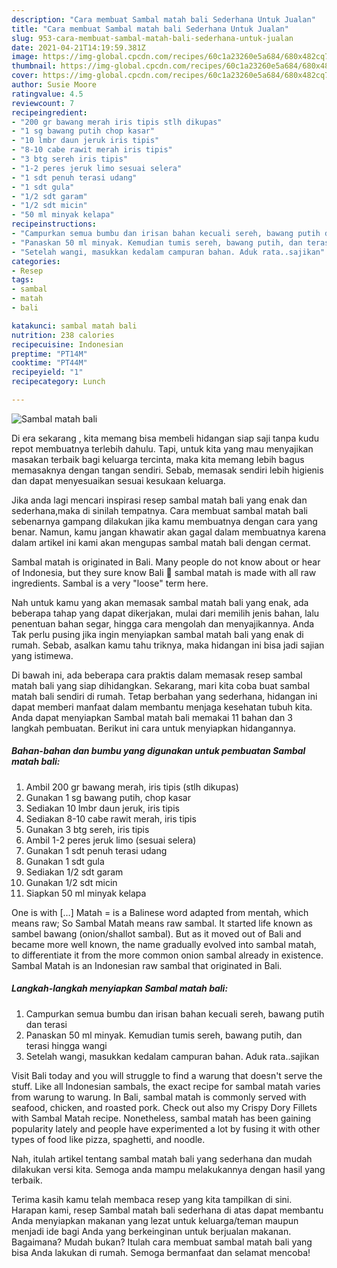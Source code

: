 ```yaml
---
description: "Cara membuat Sambal matah bali Sederhana Untuk Jualan"
title: "Cara membuat Sambal matah bali Sederhana Untuk Jualan"
slug: 953-cara-membuat-sambal-matah-bali-sederhana-untuk-jualan
date: 2021-04-21T14:19:59.381Z
image: https://img-global.cpcdn.com/recipes/60c1a23260e5a684/680x482cq70/sambal-matah-bali-foto-resep-utama.jpg
thumbnail: https://img-global.cpcdn.com/recipes/60c1a23260e5a684/680x482cq70/sambal-matah-bali-foto-resep-utama.jpg
cover: https://img-global.cpcdn.com/recipes/60c1a23260e5a684/680x482cq70/sambal-matah-bali-foto-resep-utama.jpg
author: Susie Moore
ratingvalue: 4.5
reviewcount: 7
recipeingredient:
- "200 gr bawang merah iris tipis stlh dikupas"
- "1 sg bawang putih chop kasar"
- "10 lmbr daun jeruk iris tipis"
- "8-10 cabe rawit merah iris tipis"
- "3 btg sereh iris tipis"
- "1-2 peres jeruk limo sesuai selera"
- "1 sdt penuh terasi udang"
- "1 sdt gula"
- "1/2 sdt garam"
- "1/2 sdt micin"
- "50 ml minyak kelapa"
recipeinstructions:
- "Campurkan semua bumbu dan irisan bahan kecuali sereh, bawang putih dan terasi"
- "Panaskan 50 ml minyak. Kemudian tumis sereh, bawang putih, dan terasi hingga wangi"
- "Setelah wangi, masukkan kedalam campuran bahan. Aduk rata..sajikan"
categories:
- Resep
tags:
- sambal
- matah
- bali

katakunci: sambal matah bali 
nutrition: 238 calories
recipecuisine: Indonesian
preptime: "PT14M"
cooktime: "PT44M"
recipeyield: "1"
recipecategory: Lunch

---
```



![Sambal matah bali](https://img-global.cpcdn.com/recipes/60c1a23260e5a684/680x482cq70/sambal-matah-bali-foto-resep-utama.jpg)

Di era  sekarang , kita memang bisa membeli hidangan siap saji tanpa kudu repot membuatnya terlebih dahulu. Tapi, untuk kita yang mau menyajikan masakan terbaik bagi keluarga tercinta, maka kita memang lebih bagus memasaknya dengan tangan sendiri. Sebab, memasak sendiri lebih higienis dan dapat menyesuaikan sesuai kesukaan keluarga.

Jika anda lagi mencari inspirasi resep sambal matah bali yang enak dan sederhana,maka di sinilah tempatnya. Cara membuat sambal matah bali  sebenarnya gampang dilakukan jika kamu membuatnya dengan cara yang benar. Namun, kamu jangan khawatir akan gagal dalam membuatnya 
karena dalam artikel ini kami akan mengupas sambal matah bali dengan cermat.  

Sambal matah is originated in Bali. Many people do not know about or hear of Indonesia, but they sure know Bali 🙂 sambal matah is made with all raw ingredients. Sambal is a very &#34;loose&#34; term here.

Nah untuk kamu yang akan memasak sambal matah bali yang enak, ada beberapa tahap yang dapat dikerjakan, mulai dari memilih jenis bahan, lalu penentuan bahan segar, hingga cara mengolah dan menyajikannya. Anda Tak perlu pusing jika ingin menyiapkan sambal matah bali yang enak di rumah. Sebab, asalkan kamu  tahu triknya, maka hidangan ini bisa jadi sajian yang istimewa.

Di bawah ini, ada beberapa cara praktis  dalam memasak resep sambal matah bali yang siap dihidangkan. Sekarang, mari kita coba buat sambal matah bali sendiri di rumah. Tetap berbahan yang sederhana, hidangan ini dapat memberi manfaat dalam membantu menjaga kesehatan tubuh kita. Anda dapat menyiapkan Sambal matah bali memakai 11 bahan dan 3 langkah pembuatan. Berikut ini cara untuk menyiapkan hidangannya.

<!--inarticleads1-->

##### Bahan-bahan dan bumbu yang digunakan untuk pembuatan Sambal matah bali:

1. Ambil 200 gr bawang merah, iris tipis (stlh dikupas)
1. Gunakan 1 sg bawang putih, chop kasar
1. Sediakan 10 lmbr daun jeruk, iris tipis
1. Sediakan 8-10 cabe rawit merah, iris tipis
1. Gunakan 3 btg sereh, iris tipis
1. Ambil 1-2 peres jeruk limo (sesuai selera)
1. Gunakan 1 sdt penuh terasi udang
1. Gunakan 1 sdt gula
1. Sediakan 1/2 sdt garam
1. Gunakan 1/2 sdt micin
1. Siapkan 50 ml minyak kelapa


One is with […] Matah = is a Balinese word adapted from mentah, which means raw; So Sambal Matah means raw sambal. It started life known as sambel bawang (onion/shallot sambal). But as it moved out of Bali and became more well known, the name gradually evolved into sambal matah, to differentiate it from the more common onion sambal already in existence. Sambal Matah is an Indonesian raw sambal that originated in Bali. 

<!--inarticleads2-->

##### Langkah-langkah menyiapkan Sambal matah bali:

1. Campurkan semua bumbu dan irisan bahan kecuali sereh, bawang putih dan terasi
1. Panaskan 50 ml minyak. Kemudian tumis sereh, bawang putih, dan terasi hingga wangi
1. Setelah wangi, masukkan kedalam campuran bahan. Aduk rata..sajikan


Visit Bali today and you will struggle to find a warung that doesn&#39;t serve the stuff. Like all Indonesian sambals, the exact recipe for sambal matah varies from warung to warung. In Bali, sambal matah is commonly served with seafood, chicken, and roasted pork. Check out also my Crispy Dory Fillets with Sambal Matah recipe. Nonetheless, sambal matah has been gaining popularity lately and people have experimented a lot by fusing it with other types of food like pizza, spaghetti, and noodle. 

Nah, itulah artikel tentang  sambal matah bali  yang sederhana dan mudah dilakukan versi kita. Semoga anda mampu melakukannya dengan hasil yang terbaik. 

Terima kasih kamu telah membaca resep yang kita tampilkan di sini. Harapan kami, resep  Sambal matah bali sederhana di atas dapat membantu Anda menyiapkan makanan yang lezat untuk keluarga/teman maupun menjadi ide bagi Anda yang berkeinginan untuk berjualan makanan. Bagaimana? Mudah bukan? Itulah cara membuat sambal matah bali yang bisa Anda lakukan di rumah. Semoga bermanfaat dan selamat mencoba!

